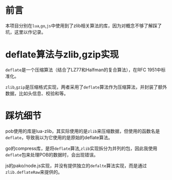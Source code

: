 # 前言

本项目分别在`lua`,`go`,`js`中使用到了zlib相关算法的库，因为对概念不够了解踩了坑，这里以作记录。
# deflate算法与zlib,gzip实现

`deflate`是一个压缩算法（结合了LZ77和Halfman的复合算法），在RFC 1951中标准化。

`zlib`,`gzip`是压缩格式实现，两者采用了`deflate`算法作为压缩算法，并封装了额外数据，比如头信息、校验和等。

# 踩坑细节
pob使用的库是lua-zlib，其实际使用的是`zlib`来压缩数据，但使用的函数名是`deflate`，导致我以为它使用的是原始的deflate算法。

go的compress库，是将`deflate`算法,`zlib`实现拆分为并列的包，因此我使用`deflate`包来处理POB的数据时，会出现错误。

js的pako/node.js实现，并没有提供独立的`defalte`算法实现，而是通过`zlib.deflateRaw`来提供的。